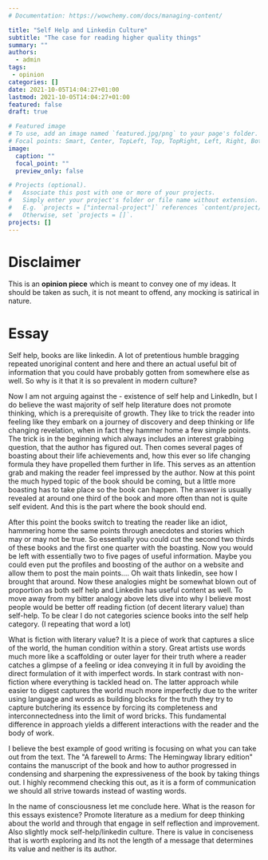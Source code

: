 ```yaml
---
# Documentation: https://wowchemy.com/docs/managing-content/

title: "Self Help and Linkedin Culture"
subtitle: "The case for reading higher quality things"
summary: ""
authors: 
  - admin
tags: 
 - opinion
categories: []
date: 2021-10-05T14:04:27+01:00
lastmod: 2021-10-05T14:04:27+01:00
featured: false
draft: true

# Featured image
# To use, add an image named `featured.jpg/png` to your page's folder.
# Focal points: Smart, Center, TopLeft, Top, TopRight, Left, Right, BottomLeft, Bottom, BottomRight.
image:
  caption: ""
  focal_point: ""
  preview_only: false

# Projects (optional).
#   Associate this post with one or more of your projects.
#   Simply enter your project's folder or file name without extension.
#   E.g. `projects = ["internal-project"]` references `content/project/deep-learning/index.md`.
#   Otherwise, set `projects = []`.
projects: []
---
```


# Disclaimer

This is an **opinion piece** which is meant to convey one of my ideas. It should be taken as such, it is not meant to offend, any mocking is satirical in nature.

# Essay

Self help, books are like linkedin.  A lot of pretentious humble bragging repeated unoriginal content and here and there an actual useful bit of information that you could have probably gotten from somewhere else as well. So why is it that it is so prevalent in modern culture? 

Now I am not arguing against the - existence of self help and LinkedIn, but I do believe the wast majority of self help literature
does not promote thinking, which is a prerequisite of growth. They like to trick the reader into feeling like they embark on a journey of discovery and deep thinking or life changing revelation, when in fact they hammer home a few simple points. The trick is in the beginning which always includes an interest grabbing question, that the author has figured out. Then comes several pages of boasting about their life achievements and, how this ever so life changing formula they have propelled them further in life. This serves as an attention grab and making the reader feel impressed by the author. Now at this point the much hyped topic of the book should be coming, but a little more boasting has to take place so the book can happen. The answer is usually revealed at around one third of the book and more often than not is quite self evident. And this is the part where the book should end. 

After this point the books switch to treating the reader like an idiot, hammering home the same points through anecdotes and stories which may or may not be true. So essentially you could cut the second two thirds of these books and the first one quarter with the boasting. Now you would be left with essentially two to five pages of useful information. Maybe you could even put the profiles and boosting of the author on a website and allow them to post the main points.... Oh wait thats linkedin, see how I brought that around. Now these analogies might be somewhat blown out of proportion as both self help and Linkedin has useful content as well. To move away from my bitter analogy above lets dive into why I believe most people would be better off reading fiction (of decent literary value) than self-help. To be clear I do not categories science books into the self help category. (I repeating that word a lot) 

What is fiction with literary value? It is a piece of work that captures a slice of the world, the human condition within a story. Great artists use words much more like a scaffolding or outer layer for their truth where a reader catches a glimpse of a feeling or idea conveying it in full by avoiding the direct formulation of it with imperfect words. In stark contrast with non-fiction where everything is tackled head on. The latter approach while easier to digest captures the world much more imperfectly due to the writer using language and words as building blocks for the truth they try to capture butchering its essence by forcing its completeness and interconnectedness into the limit of word bricks. This fundamental difference in approach yields a different interactions with the reader and the body of work. 

I believe the best example of good writing is focusing on what you can take out from the text. The "A farewell to Arms: The Hemingway library edition" contains the manuscript of the book and how to author progressed in condensing and sharpening the expressiveness of the book by taking things out. I highly recommend checking this out, as it is a form of communication we should all strive towards instead of wasting words. 

In the name of consciousness let me conclude here. What is the reason for this essays existence? Promote literature as a medium for deep thinking about the world and through that engage in self reflection and improvement. Also slightly mock self-help/linkedin culture. There is value in conciseness that is worth exploring and its not the length of a message that determines its value and neither is its author.


